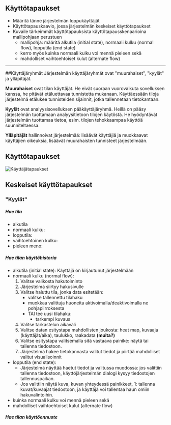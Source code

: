 ## Käyttötapaukset

* Määritä tänne järjestelmän loppukäyttäjät
* Käyttötapauskaavio, jossa järjestelmän keskeiset käyttötapaukset
* Kuvaile tärkeimmät käyttötapauksista käyttötapausskenaarioina mallipohjaan perustuen
  * mallipohja: määritä alkutila (initial state), normaali kulku (normal flow), lopputila (end state)
  * kerro myös kuinka normaali kulku voi mennä pieleen sekä
  * mahdolliset vaihtoehtoiset kulut (alternate flow)
---------------  

##Käyttäjäryhmät
Järjestelmän käyttäjäryhmät ovat "muurahaiset", "kyylät" ja ylläpitäjät. 

**Muurahaiset** ovat tilan käyttäjät. He eivät suoraan vuorovaikuta sovelluksen kanssa, he pitävät etäluettavaa tunnistetta mukanaan. Käyttäessään tiloja järjestelmä etälukee tunnisteiden sijainnit, jotka tallennetaan tietokantaan. 

**Kyylät** ovat analyysisovelluksen pääkäyttäjäryhmä. Heillä on pääsy järjestelmän tuottamaan analyysitietoon tilojen käytöstä. He hyödyntävät järjestelmän tuottamaa tietoa, esim. tilojen tehokkaampaa käyttöä suunniteltaessa.

**Ylläpitäjät** hallinnoivat järjestelmää: lisäävät käyttäjiä ja muokkaavat käyttäjien oikeuksia, lisäävät muurahaisten tunnisteet järjestelmään.

## Käyttötapaukset

![Käyttäjätapaukset](http://users.metropolia.fi/~katikal/files/ohtu-projekti-UseCaseD.png)

## Keskeiset käyttötapaukset


### "Kyylät"
##### Hae tila
- alkutila
- normaali kulku:
- lopputila:
- vaihtoehtoinen kulku:
- pieleen meno:

##### Hae tilan käyttöhistoria
- alkutila (initial state): Käyttäjä on kirjautunut järjestelmään
- normaali kulku (normal flow): 
    1. Valitse valikosta hakutoiminto
    1. Järjestelmä siirtyy hakusivulle
    1. Valitse haluttu tila, jonka data esitetään:
        * valitse tallennettu tilahaku
        * muokkaa valittuja huoneita aktivoimalla/deaktivoimalla ne pohjapiirroksesta
        - TAI tee uusi tilahaku:
            -  tarkempi kuvaus
    1. Valitse tarkastelun aikaväli
    1. Valitse datan esitystapa mahdollisten joukosta: heat map, kuvaaja (käyttäjät/aika), taulukko, raakadata **(muita?)**
    1. Valitse esitystapa valitsemalla sitä vastaava painike: näytä tai tallenna tiedostoon. 
    1. Järjestelmä hakee tietokannasta valitut tiedot ja piirtää mahdolliset valitut visualisoinnit
- lopputila (end state): 
    -  Järjestelmä näyttää haetut tiedot ja valitussa muodossa: jos valittiin tallenna tiedostoon, käyttöjärjestelmän dialogi kysyy tiedostojen tallennuspaikan. 
    - Jos valittiin näytä kuva, kuvan yhteydessä painikkeet, 1: tallenna kuvat/kuvaajat tiedostoon, ja käyttäjä voi tallentaa haun omiin hakuvalintoihin.
- kuinka normaali kulku voi mennä pieleen sekä
- mahdolliset vaihtoehtoiset kulut (alternate flow)



##### Hae tilan käyttöennuste
